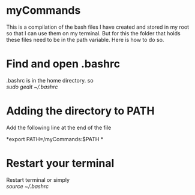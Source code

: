 # myCommands

This is a compilation of the bash files I have created and stored in my root so that I can use them on my terminal.
But for this the folder that holds these files need to be in the path variable. Here is how to do so.

# Find and open .bashrc
.bashrc is in the home directory. so <br>
	*sudo gedit ~/.bashrc*

# Adding the directory to PATH
Add the following line at the end of the file

*export PATH=/myCommands:$PATH *

# Restart your terminal
Restart terminal or simply <br>
	*source ~/.bashrc*

